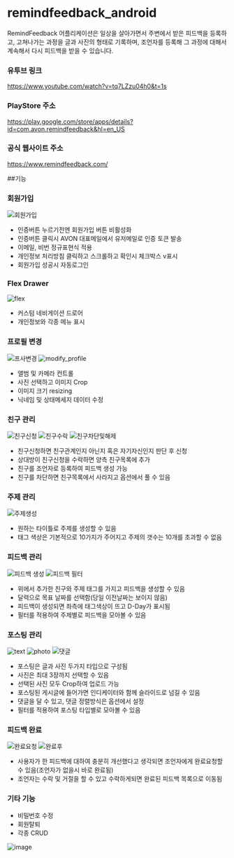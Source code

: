 # remindfeedback_android
RemindFeedback 어플리케이션은 일상을 살아가면서 주변에서 받은 피드백을 등록하고, 고쳐나가는 과정을 글과 사진의 형태로 기록하며, 조언자를 등록해 그 과정에 대해서 계속해서 다시 피드백을 받을 수 있습니다.

### 유투브 링크
https://www.youtube.com/watch?v=tq7LZzu04h0&t=1s

### PlayStore 주소
https://play.google.com/store/apps/details?id=com.avon.remindfeedback&hl=en_US

### 공식 웹사이트 주소
https://www.remindfeedback.com/

##기능

### 회원가입
![회원가입](https://user-images.githubusercontent.com/46639812/90668442-14789600-e28b-11ea-9896-b0db6b650e71.gif)

- 인증버튼 누르기전엔 회원가입 버튼 비활성화
- 인증버튼 클릭시 AVON 대표메일에서 유저메일로 인증 토큰 발송
- 이메일, 비번 정규표현식 적용
- 개인정보 처리방침 클릭하고 스크롤하고 확인시 체크박스 v표시
- 회원가입 성공시 자동로그인

### Flex Drawer
![flex](https://user-images.githubusercontent.com/46639812/90669485-b482ef00-e28c-11ea-99a7-83f4372695bf.gif)

- 커스텀 네비게이션 드로어
- 개인정보와 각종 메뉴 표시

### 프로필 변경
![프사변경](https://user-images.githubusercontent.com/46639812/90669237-43dbd280-e28c-11ea-8adc-3c2715564b80.gif)
![modify_profile](https://user-images.githubusercontent.com/46639812/90669688-fc097b00-e28c-11ea-87de-853d775b7221.gif)
- 앨범 및 카메라 컨트롤
- 사진 선택하고 이미지 Crop
- 이미지 크기 resizing
- 닉네임 및 상태메세지 데이터 수정

### 친구 관리
![친구신청](https://user-images.githubusercontent.com/46639812/90669973-7508d280-e28d-11ea-9e1f-210e2ee24cd4.gif)
![친구수락](https://user-images.githubusercontent.com/46639812/90670101-a71a3480-e28d-11ea-9581-16836eb58173.gif)
![친구차단및해제](https://user-images.githubusercontent.com/46639812/90672901-d59a0e80-e291-11ea-9f50-b23a8fa86a5c.gif)

- 친구신청하면 친구관계인지 아닌지 혹은 자기자신인지 판단 후 신청
- 상대방이 친구신청을 수락하면 양측 친구목록에 추가
- 친구를 조언자로 등록하여 피드백 생성 가능
- 친구를 차단하면 친구목록에서 사라지고 옵션에서 풀 수 있음

### 주제 관리
![주제생성](https://user-images.githubusercontent.com/46639812/90670420-1bed6e80-e28e-11ea-95b3-379b17a8d531.gif)

- 원하는 타이틀로 주제를 생성할 수 있음
- 태그 색상은 기본적으로 10가지가 주어지고 주제의 갯수는 10개를 초과할 수 없음

### 피드백 관리
![피드백  생성](https://user-images.githubusercontent.com/46639812/90670888-d9786180-e28e-11ea-9b42-11ecb4046257.gif)
![피드백 필터](https://user-images.githubusercontent.com/46639812/90672147-a6cf6880-e290-11ea-932a-72422a842eea.gif)

- 위에서 추가한 친구와 주제 태그를 가지고 피드백을 생성할 수 있음
- 달력으로 목표 날짜를 선택함(당일 이전날짜는 보이지 않음)
- 피드백이 생성되면 좌측에 태그색상이 뜨고 D-Day가 표시됨
- 필터를 적용하여 주제별로 피드백을 모아볼 수 있음

### 포스팅 관리
![text](https://user-images.githubusercontent.com/46639812/90671315-7935ef80-e28f-11ea-97e9-6c370ec4ce2a.gif)
![photo](https://user-images.githubusercontent.com/46639812/90671560-db8ef000-e28f-11ea-85c7-4f0302f1afce.gif)
![댓글](https://user-images.githubusercontent.com/46639812/90671891-49d3b280-e290-11ea-932b-3e98d9b0cb6b.gif)

- 포스팅은 글과 사진 두가지 타입으로 구성됨
- 사진은 최대 3장까지 선택할 수 있음
- 선택된 사진 모두 Crop하여 업로드 가능
- 포스팅된 게시글에 들어가면 인디케이터와 함께 슬라이드로 넘길 수 있음
- 댓글을 달 수 있고, 댓글 정렬방식은 옵션에서 설정
- 필터를 적용하여 포스팅 타입별로 모아볼 수 있음

### 피드백 완료
![완료요청](https://user-images.githubusercontent.com/46639812/90672541-3aa13480-e291-11ea-9dee-f18dd9eacc57.gif)
![완료후](https://user-images.githubusercontent.com/46639812/90672783-9ec3f880-e291-11ea-853f-c986a66bd514.gif)

- 사용자가 한 피드백에 대하여 충분히 개선했다고 생각되면 조언자에게 완료요청할 수 있음(조언자가 없을시 바로 완료됨)
- 조언자는 수락 및 거절을 할 수 있고 수락하게되면 완료된 피드백 목록으로 이동됨

### 기타 기능
- 비밀번호 수정
- 회원탈퇴
- 각종 CRUD


![image](https://user-images.githubusercontent.com/46639812/90673512-d7b09d00-e292-11ea-9729-1d821d3003a3.png)

